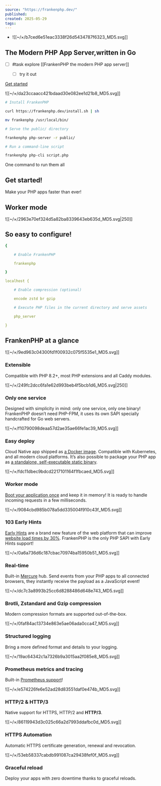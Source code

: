 ```yaml
---
source: "https://frankenphp.dev/"
published:
created: 2025-05-29
tags:
---
```

- ![[~/×/b7ced6e51eac3338f26d5434787f6323_MD5.svg]]

## The Modern PHP App Server,written in Go

- [ ] #task explore [[FrankenPHP the modern PHP app server]]
	- [ ] try it out


[Get started](https://frankenphp.dev/docs/)

![[~/×/da23ccaacc421bdaad30e082ee1d21b8_MD5.svg]]

```sh
# Install FrankenPHP

curl https://frankenphp.dev/install.sh | sh

mv frankenphp /usr/local/bin/

# Serve the public/ directory

frankenphp php-server -r public/

# Run a command-line script

frankenphp php-cli script.php
```

One command to run them all

## Get started!

Make your PHP apps faster than ever!

## Worker mode

![[~/×/2963e70ef324d5a82ba8339643eb635d_MD5.svg|250]] 

## So easy to configure!

```yaml
{

    # Enable FrankenPHP

    frankenphp

}

localhost {

    # Enable compression (optional)

    encode zstd br gzip

    # Execute PHP files in the current directory and serve assets

    php_server

}
```

## FrankenPHP at a glance

![[~/×/9ed963c04300fd1f00932c075f5535e1_MD5.svg]]

### Extensible

Compatible with PHP 8.2+, most PHP extensions and all Caddy modules.

![[~/×/249fc2dcc6fa1e62d993beb4f5bcb1d6_MD5.svg|250]]

### Only one service

Designed with simplicity in mind: only one service, only one binary! FrankenPHP doesn’t need PHP-FPM, it uses its own SAPI specially handcrafted for Go web servers.

![[~/×/f10790098deaa57d2ae35ae66fe1ac39_MD5.svg]]

### Easy deploy

Cloud Native app shipped as [a Docker image](https://frankenphp.dev/docs/docker/). Compatible with Kubernetes, and all modern cloud platforms. It’s also possible to package your PHP app as [a standalone, self-executable static binary](https://frankenphp.dev/docs/embed/).

![[~/×/fdc11dbec9bdcd2217101164f1fbcaed_MD5.svg]]

### Worker mode

[Boot your application once](https://frankenphp.dev/docs/worker/) and keep it in memory! It is ready to handle incoming requests in a few milliseconds.

![[~/×/9084cbd985b078a5dd335004f910c43f_MD5.svg]]

### 103 Early Hints

[Early Hints](https://frankenphp.dev/docs/early-hints/) are a brand new feature of the web platform that can improve [website load times by 30%](https://blog.cloudflare.com/early-hints/). FrankenPHP is the only PHP SAPI with Early Hints support!

![[~/×/0a6a736d6c187cbac70974ba15950b51_MD5.svg]]

### Real-time

Built-in [Mercure](https://mercure.rocks/) hub. Send events from your PHP apps to all connected browsers, they instantly receive the payload as a JavaScript event!

![[~/×/dc7c3a8993b25cc6d8288486d648e743_MD5.svg]]

### Brotli, Zstandard and Gzip compression

Modern compression formats are supported out-of-the-box.

![[~/×/0faf84ac13734e863e5ae06ada0cca47_MD5.svg]]

### Structured logging

Bring a more defined format and details to your logging.

![[~/×/19ac64342c1a7326b9a3015aa2f085e8_MD5.svg]]

### Prometheus metrics and tracing

Built-in [Prometheus support](https://caddyserver.com/docs/metrics)!

![[~/×/e574226fe6e52ad28d83551daf0e474b_MD5.svg]]

### HTTP/2 & HTTP/3

Native support for HTTPS, HTTP/2 and **HTTP/3**.

![[~/×/86119943d3c025c66a2d7993ddafbc0d_MD5.svg]]

### HTTPS Automation

Automatic HTTPS certificate generation, renewal and revocation.

![[~/×/53eb58337cabdb991087ca29438fef0f_MD5.svg]]

### Graceful reload

Deploy your apps with zero downtime thanks to graceful reloads.